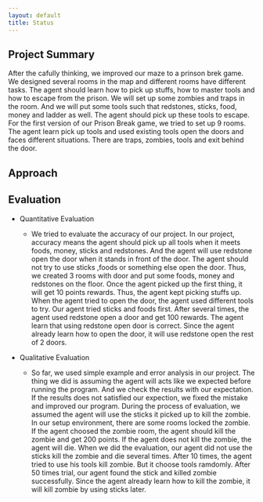 ```yaml
---
layout: default
title: Status
---
```


## Project Summary
After the cafully thinking, we improved our maze to a prinson brek game. We designed several rooms in the map and different rooms have different tasks. The agent should learn how to pick up stuffs, how to master tools and how to escape from the prison. We will set up some zombies and traps in the room. And we will put some tools such that redstones, sticks, food, money and ladder as well. The agent should pick up these tools to escape. For the first version of our Prison Break game, we tried to set up 9 rooms. The agent learn pick up tools and used existing tools open the doors and faces different situations. There are traps, zombies, tools and exit behind the door. 

## Approach


## Evaluation
- Quantitative Evaluation
  - We tried to evaluate the accuracy of our project. In our project, accuracy means the agent should pick up all tools when it meets foods, money, sticks and redstones. And the agent will use redstone open the door when it stands in front of the door. The agent should not try to use sticks ,foods or something else open the door. Thus, we created 3 rooms with door and put some foods, money and redstones on the floor. Once the agent picked up the first thing, it will get 10 points rewards. Thus, the agent kept picking stuffs up. When the agent tried to open the door, the agent used different tools to try. Our agent tried sticks and foods first. After several times, the agent used redstone open a door and get 100 rewards. The agent learn that using redstone open door is correct. Since the agent already learn how to open the door, it will use redstone open the rest of 2 doors.
 
- Qualitative Evaluation
  - So far, we used simple example and error analysis in our project. The thing we did is assuming the agent will acts like we expected before running the program. And we check the results with our expectation. If the results does not satisfied our expection, we fixed the mistake and improved our program. During the process of evaluation, we assumed the agent will use the sticks it picked up to kill the zombie. In our setup environment, there are some rooms locked the zombie. If the agent choosed the zombie room, the agent should kill the zombie and get 200 points. If the agent does not kill the zombie, the agent will die. When we did the evaluation, our agent did not use the sticks kill the zombie and die several times. After 10 times, the agent tried to use his tools kill zombie. But it choose tools ramdomly. After 50 times trial, our agent found the stick and killed zombie successfully. Since the agent already learn how to kill the zombie, it will kill zombie by using sticks later.
